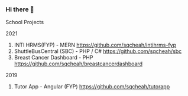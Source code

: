 ### Hi there 👋

School Projects

2021
1. INTI HRMS(FYP) - MERN 
https://github.com/sqcheah/intihrms-fyp
2. ShuttleBusCentral (SBC) - PHP / C#
https://github.com/sqcheah/sbc
3. Breast Cancer Dashboard - PHP
https://github.com/sqcheah/breastcancerdashboard

2019
1. Tutor App - Angular (FYP)
https://github.com/sqcheah/tutorapp

<!--
**sqcheah/sqcheah** is a ✨ _special_ ✨ repository because its `README.md` (this file) appears on your GitHub profile.

Here are some ideas to get you started:

- 🔭 I’m currently working on ...
- 🌱 I’m currently learning ...
- 👯 I’m looking to collaborate on ...
- 🤔 I’m looking for help with ...
- 💬 Ask me about ...
- 📫 How to reach me: ...
- 😄 Pronouns: ...
- ⚡ Fun fact: ...
-->
